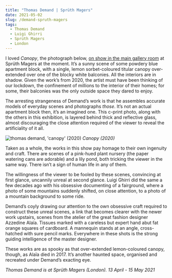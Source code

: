 ```yaml
---
title: "Thomas Demand | Sprüth Magers"
date: 2021-05-02
slug: /demand-spruth-magers
tags:
  - Thomas Demand
  - Luigi Ghirri
  - Sprüth Magers
  - London
---
```


I loved *Canopy*, the photograph below, [on show in the main gallery room](https://spruethmagers.com/exhibitions/thomas-demand-london-2021/) at Sprüth Magers at the moment.  It’s a sunny scene of some powdery blue apartment block, with a single, lemon sorbet-coloured titular canopy over-extended over one of the blocky white balconies. All the interiors are in shadow. Given the work’s from 2020, the artist must have been thinking of our lockdown, the confinement of millions to the interior of their homes; for some, their balconies was the only outside space they dared to enjoy.

The arresting strangeness of Demand’s work is that he assembles accurate models of everyday scenes and photographs *those*. It’s not an actual apartment block then, it’s an imagined one. This c-print photo, along with the others in this exhibition, is layered behind thick and reflective glass, almost discouraging the close attention required of the viewer to reveal the artificiality of it all.

![thomas demand, 'canopy' (2020)](/demand-spruth-magers-1.jpg)
*Canopy (2020)*

Taken as a whole, the works in this show pay homage to their own ingenuity and craft. There are scenes of a pink-hued plant nursery (the paper watering cans are adorable) and a lily pond, both tricking the viewer in the same way. There isn’t a sign of human life in any of them.

The willingness of the viewer to be fooled by these scenes, convincing at first glance, uncannily unreal at second glance. Luigi Ghirri did the same a few decades ago with his obsessive documenting of a fairground, where a photo of some mountains suddenly shifted, on close attention, to a photo of a mountain background to some ride.

Demand’s coyly drawing our attention to the own obsessive craft required to construct these unreal scenes, a link that becomes clearer with the newer work upstairs, scenes from the atelier of the great fashion designer Azzedine Alaïa. Tissues marked with a careless but expert hand abut fat orange squares of cardboard. A mannequin stands at an angle, cross-hatched with sure pencil marks. Everywhere in these shots is the strong guiding intelligence of the master designer.

These works are as spooky as that over-extended lemon-coloured canopy, though, as Alaïa died in 2017. It’s another haunted space, organised and recreated under Demand’s exacting eye.

*Thomas Demand is at Sprüth Magers (London). 13 April - 15 May 2021*
